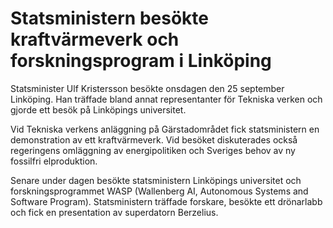 # Statsministern besökte kraftvärmeverk och forskningsprogram i Linköping

Statsminister Ulf Kristersson besökte onsdagen den 25 september Linköping. Han träffade bland annat representanter för Tekniska verken och gjorde ett besök på Linköpings universitet.


Vid Tekniska verkens anläggning på Gärstadområdet fick statsministern en demonstration av ett kraftvärmeverk. Vid besöket diskuterades också regeringens omläggning av energipolitiken och Sveriges behov av ny fossilfri elproduktion.

Senare under dagen besökte statsministern Linköpings universitet och forskningsprogrammet WASP (Wallenberg AI, Autonomous Systems and Software Program). Statsministern träffade forskare, besökte ett drönarlabb och fick en presentation av superdatorn Berzelius.
